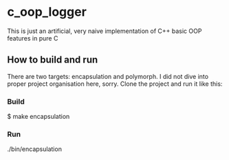 # c_oop_logger

This is just an artificial, very naive implementation of C++ basic OOP features in pure C

## How to build and run

There are two targets: encapsulation and polymorph. 
I did not dive into proper project organisation here, sorry.
Clone the project and run it like this:

### Build

$ make encapsulation

### Run

./bin/encapsulation
